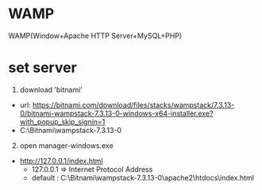 # WAMP
WAMP(Window+Apache HTTP Server+MySQL+PHP)

# set server
1. download 'bitnami' 
- url: https://bitnami.com/download/files/stacks/wampstack/7.3.13-0/bitnami-wampstack-7.3.13-0-windows-x64-installer.exe?with_popup_skip_signin=1
- C:\Bitnami\wampstack-7.3.13-0
2. open manager-windows.exe

+ http://127.0.0.1/index.html
  + 127.0.0.1 => Internet Protocol Address
  + default : C:\Bitnami\wampstack-7.3.13-0\apache2\htdocs\index.html
  
